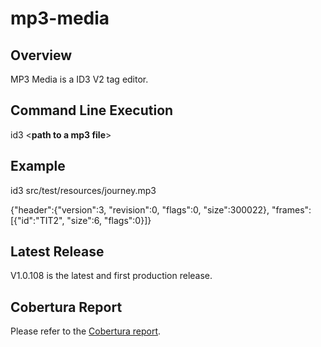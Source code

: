 # mp3-media

## Overview

MP3 Media is a ID3 V2 tag editor.

## Command Line Execution

id3 <**path to a mp3 file**>

## Example

id3 src/test/resources/journey.mp3

{"header":{"version":3, "revision":0, "flags":0, "size":300022}, "frames":[{"id":"TIT2", "size":6, "flags":0}]}

## Latest Release

V1.0.108 is the latest and first production release.

## Cobertura Report

Please refer to the [Cobertura report](./docs/cobertura). 

